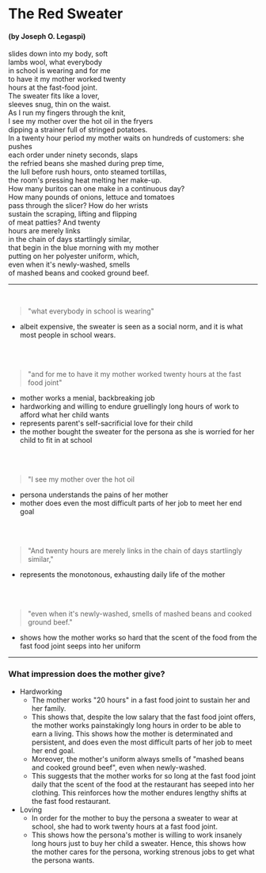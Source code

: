 # The Red Sweater
#### (by Joseph O. Legaspi)

slides down into my body, soft<br>
lambs wool, what everybody<br>
in school is wearing and for me <br>
to have it my mother worked twenty <br>
hours at the fast-food joint. <br>
The sweater fits like a lover, <br>
sleeves snug, thin on the waist. <br>
As I run my fingers through the knit, <br>
I see my mother over the hot oil in the fryers <br>
dipping a strainer full of stringed potatoes.<br>
In a twenty hour period my mother waits on hundreds of customers: she pushes <br>
each order under ninety seconds, slaps <br>
the refried beans she mashed during prep time, <br>
the lull before rush hours, onto steamed tortillas, <br>
the room's pressing heat melting her make-up. <br>
How many buritos can one make in a continuous day? <br>
How many pounds of onions, lettuce and tomatoes <br>
pass through the slicer? How do her wrists <br>
sustain the scraping, lifting and flipping <br>
of meat patties?       And twenty<br>
hours are merely links <br>
in the chain of days startlingly similar, <br>
that begin in the blue morning with my mother <br>
putting on her polyester uniform, which, <br>
even when it's newly-washed, smells <br>
of mashed beans and cooked ground beef. 

<hr>
<br>

> "what everybody in school is wearing"
- albeit expensive, the sweater is seen as a social norm, and it is what most people in school wears.

<br><br>

> "and for me to have it my mother worked twenty hours at the fast food joint"
- mother works a menial, backbreaking job
- hardworking and willing to endure gruellingly long hours of work to afford what her child wants
- represents parent's self-sacrificial love for their child
- the mother bought the sweater for the persona as she is worried for her child to fit in at school

<br><br>

> "I see my mother over the hot oil 
- persona understands the pains of her mother
- mother does even the most difficult parts of her job to meet her end goal

<br><br>

> "And twenty hours are merely links in the chain of days startlingly similar,"
- represents the monotonous, exhausting daily life of the mother

<br><br>

> "even when it's newly-washed, smells of mashed beans and cooked ground beef."
- shows how the mother works so hard that the scent of the food from the fast food joint seeps into her uniform

<hr>

### What impression does the mother give?

- Hardworking
    - The mother works "20 hours" in a fast food joint to sustain her and her family.
    - This shows that, despite the low salary that the fast food joint offers, the mother works painstakingly long hours in order to be able to earn a living. This shows how the mother is determinated and persistent, and does even the most difficult parts of her job to meet her end goal.
    - Moreover, the mother's uniform always smells of "mashed beans and cooked ground beef", even when newly-washed.
    - This suggests that the mother works for so long at the fast food joint daily that the scent of the food at the restaurant has seeped into her clothing. This reinforces how the mother endures lengthy shifts at the fast food restaurant.
- Loving
    - In order for the mother to buy the persona a sweater to wear at school, she had to work twenty hours at a fast food joint.
    - This shows how the persona's mother is willing to work insanely long hours just to buy her child a sweater. Hence, this shows how the mother cares for the persona, working strenous jobs to get what the persona wants.
    



